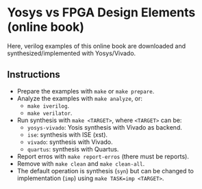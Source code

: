 # Yosys vs FPGA Design Elements (online book)

Here, verilog examples of this online book are downloaded and synthesized/implemented with
Yosys/Vivado.

## Instructions

* Prepare the examples with `make` or `make prepare`.
* Analyze the examples with `make analyze`, or:
  * `make iverilog`.
  * `make verilator`.
* Run synthesis with `make <TARGET>`, where `<TARGET>` can be:
  * `yosys-vivado`: Yosis synthesis with Vivado as backend.
  * `ise`: synthesis with ISE (xst).
  * `vivado`: synthesis with Vivado.
  * `quartus`: synthesis with Quartus.
* Report erros with `make report-erros` (there must be reports).
* Remove with `make clean` and `make clean-all`.
* The default operation is synthesis (`syn`) but can be changed to implementation (`imp`) using
`make TASK=imp <TARGET>`.
